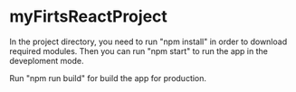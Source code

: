 # myFirtsReactProject

In the project directory, you need to run "npm install" in order to download required modules. Then you can run "npm start" to run the app in the deveploment mode.

Run "npm run build" for build the app for production.
